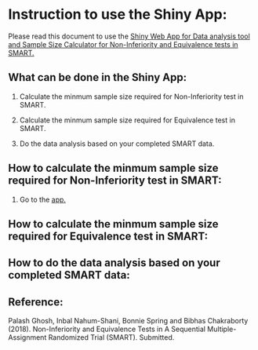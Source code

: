 
# Instruction to use the Shiny App:

Please read this document to use the [Shiny Web App for Data analysis tool and Sample Size Calculator for Non-Inferiority and Equivalence tests in SMART.](http://13.250.172.122/shiny/NI_EQ/)



## What can be done in the Shiny App:

1. Calculate the minmum sample size required for Non-Inferiority test in SMART.

2. Calculate the minmum sample size required for Equivalence test in SMART. 

3. Do the data analysis based on your completed SMART data.




## How to calculate the minmum sample size required for Non-Inferiority test in SMART:

1. Go to the [app.](http://13.250.172.122/shiny/NI_EQ/)


## How to calculate the minmum sample size required for Equivalence test in SMART:


## How to do the data analysis based on your completed SMART data:




## Reference:

Palash Ghosh, Inbal Nahum-Shani, Bonnie Spring and Bibhas Chakraborty (2018). Non-Inferiority and Equivalence Tests in A Sequential Multiple-Assignment Randomized Trial (SMART). Submitted.
